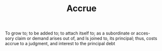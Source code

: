 ---
title: Accrue
permalink: "/definitions/accrue.html"
body: To grow to; to be added to; to attach itself to; as a subordinate or acces-sory
  claim or demand arises out of, and ls joined to, its principal; thus, costs accrue
  to a judgment, and interest to the principal debt
published_at: '2018-07-07'
layout: post
---